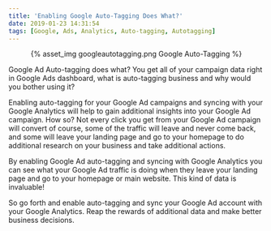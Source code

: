 ```yaml
---
title: 'Enabling Google Auto-Tagging Does What?'
date: 2019-01-23 14:31:54
tags: [Google, Ads, Analytics, Auto-tagging, Autotagging]
---
```


<center>{% asset_img googleautotagging.png Google Auto-Tagging %}</center>

Google Ad Auto-tagging does what? You get all of your campaign data right in Google Ads dashboard, what is auto-tagging business and why would you bother using it?

Enabling auto-tagging for your Google Ad campaigns and syncing with your Google Analytics will help to gain additional insights into your Google Ad campaign. How so? Not every click you get from your Google Ad campaign will convert of course, some of the traffic will leave and never come back, and some will leave your landing page and go to your homepage to do additional research on your business and take additional actions. 

By enabling Google Ad auto-tagging and syncing with Google Analytics you can see what your Google Ad traffic is doing when they leave your landing page and go to your homepage or main website. This kind of data is invaluable!

So go forth and enable auto-tagging and sync your Google Ad account with your Google Analytics. Reap the rewards of additional data and make better business decisions.
